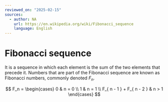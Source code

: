 ```yaml
---
reviewed_on: "2025-02-15"
sources:
  - author: NA
    url: https://en.wikipedia.org/wiki/Fibonacci_sequence
    language: English
---
```


# Fibonacci sequence

It is a sequence in which each element is the sum of the two elements that precede it. Numbers that are part of the Fibonacci sequence are known as Fibonacci numbers, commonly denoted $F_n$.

$$
F_n =
	\begin{cases}
		0                         & n = 0 \\
		1                         & n = 1 \\
		F_{ n - 1 } + F_{ n - 2 } & n > 1
	\end{cases}
$$
